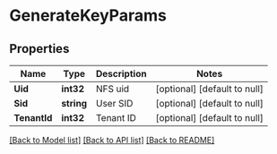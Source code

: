 # GenerateKeyParams

## Properties
Name | Type | Description | Notes
------------ | ------------- | ------------- | -------------
**Uid** | **int32** | NFS uid | [optional] [default to null]
**Sid** | **string** | User SID | [optional] [default to null]
**TenantId** | **int32** | Tenant ID | [optional] [default to null]

[[Back to Model list]](../README.md#documentation-for-models) [[Back to API list]](../README.md#documentation-for-api-endpoints) [[Back to README]](../README.md)


